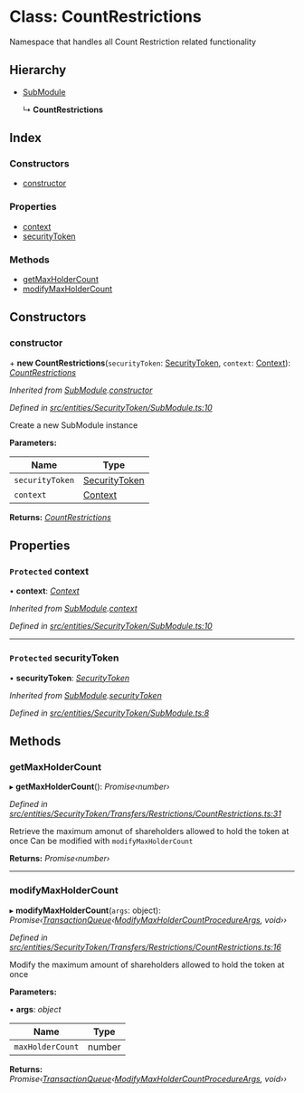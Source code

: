# Class: CountRestrictions

Namespace that handles all Count Restriction related functionality

## Hierarchy

* [SubModule](_entities_securitytoken_submodule_.submodule.md)

  ↳ **CountRestrictions**

## Index

### Constructors

* [constructor](_entities_securitytoken_transfers_restrictions_countrestrictions_.countrestrictions.md#constructor)

### Properties

* [context](_entities_securitytoken_transfers_restrictions_countrestrictions_.countrestrictions.md#protected-context)
* [securityToken](_entities_securitytoken_transfers_restrictions_countrestrictions_.countrestrictions.md#protected-securitytoken)

### Methods

* [getMaxHolderCount](_entities_securitytoken_transfers_restrictions_countrestrictions_.countrestrictions.md#getmaxholdercount)
* [modifyMaxHolderCount](_entities_securitytoken_transfers_restrictions_countrestrictions_.countrestrictions.md#modifymaxholdercount)

## Constructors

###  constructor

\+ **new CountRestrictions**(`securityToken`: [SecurityToken](_entities_securitytoken_securitytoken_.securitytoken.md), `context`: [Context](_context_.context.md)): *[CountRestrictions](_entities_securitytoken_transfers_restrictions_countrestrictions_.countrestrictions.md)*

*Inherited from [SubModule](_entities_securitytoken_submodule_.submodule.md).[constructor](_entities_securitytoken_submodule_.submodule.md#constructor)*

*Defined in [src/entities/SecurityToken/SubModule.ts:10](https://github.com/PolymathNetwork/polymath-sdk/blob/ade5412/src/entities/SecurityToken/SubModule.ts#L10)*

Create a new SubModule instance

**Parameters:**

Name | Type |
------ | ------ |
`securityToken` | [SecurityToken](_entities_securitytoken_securitytoken_.securitytoken.md) |
`context` | [Context](_context_.context.md) |

**Returns:** *[CountRestrictions](_entities_securitytoken_transfers_restrictions_countrestrictions_.countrestrictions.md)*

## Properties

### `Protected` context

• **context**: *[Context](_context_.context.md)*

*Inherited from [SubModule](_entities_securitytoken_submodule_.submodule.md).[context](_entities_securitytoken_submodule_.submodule.md#protected-context)*

*Defined in [src/entities/SecurityToken/SubModule.ts:10](https://github.com/PolymathNetwork/polymath-sdk/blob/ade5412/src/entities/SecurityToken/SubModule.ts#L10)*

___

### `Protected` securityToken

• **securityToken**: *[SecurityToken](_entities_securitytoken_securitytoken_.securitytoken.md)*

*Inherited from [SubModule](_entities_securitytoken_submodule_.submodule.md).[securityToken](_entities_securitytoken_submodule_.submodule.md#protected-securitytoken)*

*Defined in [src/entities/SecurityToken/SubModule.ts:8](https://github.com/PolymathNetwork/polymath-sdk/blob/ade5412/src/entities/SecurityToken/SubModule.ts#L8)*

## Methods

###  getMaxHolderCount

▸ **getMaxHolderCount**(): *Promise‹number›*

*Defined in [src/entities/SecurityToken/Transfers/Restrictions/CountRestrictions.ts:31](https://github.com/PolymathNetwork/polymath-sdk/blob/ade5412/src/entities/SecurityToken/Transfers/Restrictions/CountRestrictions.ts#L31)*

Retrieve the maximum amonut of shareholders allowed to hold the token at once
Can be modified with `modifyMaxHolderCount`

**Returns:** *Promise‹number›*

___

###  modifyMaxHolderCount

▸ **modifyMaxHolderCount**(`args`: object): *Promise‹[TransactionQueue](_entities_transactionqueue_.transactionqueue.md)‹[ModifyMaxHolderCountProcedureArgs](../interfaces/_types_index_.modifymaxholdercountprocedureargs.md), void››*

*Defined in [src/entities/SecurityToken/Transfers/Restrictions/CountRestrictions.ts:16](https://github.com/PolymathNetwork/polymath-sdk/blob/ade5412/src/entities/SecurityToken/Transfers/Restrictions/CountRestrictions.ts#L16)*

Modify the maximum amount of shareholders allowed to hold the token at once

**Parameters:**

▪ **args**: *object*

Name | Type |
------ | ------ |
`maxHolderCount` | number |

**Returns:** *Promise‹[TransactionQueue](_entities_transactionqueue_.transactionqueue.md)‹[ModifyMaxHolderCountProcedureArgs](../interfaces/_types_index_.modifymaxholdercountprocedureargs.md), void››*
